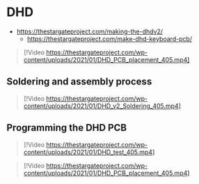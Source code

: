 # DHD

- https://thestargateproject.com/making-the-dhdv2/
  - https://thestargateproject.com/make-dhd-keyboard-pcb/

> [!Video https://thestargateproject.com/wp-content/uploads/2021/01/DHD_PCB_placement_405.mp4]

## Soldering and assembly process

> [!Video https://thestargateproject.com/wp-content/uploads/2021/01/DHD_v2_Soldering_405.mp4]

## Programming the DHD PCB

> [!Video https://thestargateproject.com/wp-content/uploads/2021/01/DHD_test_405.mp4]

> [!Video https://thestargateproject.com/wp-content/uploads/2021/01/DHD_PCB_placement_405.mp4]
